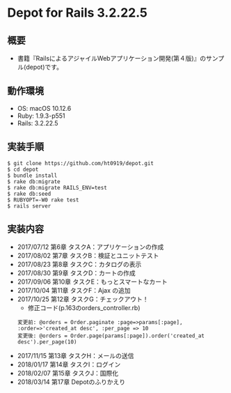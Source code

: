 # Depot for Rails 3.2.22.5

## 概要

- 書籍『RailsによるアジャイルWebアプリケーション開発(第４版)』のサンプル(depot)です。

## 動作環境

- OS: macOS 10.12.6
- Ruby: 1.9.3-p551
- Rails: 3.2.22.5

## 実装手順

```
$ git clone https://github.com/ht0919/depot.git
$ cd depot
$ bundle install
$ rake db:migrate
$ rake db:migrate RAILS_ENV=test
$ rake db:seed
$ RUBYOPT=-W0 rake test
$ rails server
```

## 実装内容

- 2017/07/12 第6章 タスクA：アプリケーションの作成
- 2017/08/02 第7章 タスクB：検証とユニットテスト
- 2017/08/23 第8章 タスクC：カタログの表示
- 2017/08/30 第9章 タスクD：カートの作成
- 2017/09/06 第10章 タスクE：もっとスマートなカート
- 2017/10/04 第11章 タスクF：Ajax の追加
- 2017/10/25 第12章 タスクG：チェックアウト！
  - 修正コード(p.163のorders_controller.rb)
  ```
  変更前: @orders = Order.paginate :page=>params[:page], :order=>'created_at desc', :per_page => 10
  変更後: @orders = Order.page(params[:page]).order('created_at desc').per_page(10)
  ```
- 2017/11/15 第13章 タスクH：メールの送信
- 2018/01/17 第14章 タスクI：ログイン
- 2018/02/07 第15章 タスクJ：国際化
- 2018/03/14 第17章 Depotのふりかえり
